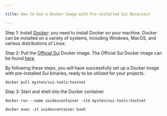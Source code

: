 ```yaml
---

title: How to Use a Docker Image with Pre-installed Sui Binaries?

---
```




Step 1: Install [Docker](https://docs.docker.com/get-docker/):  you need to install Docker on your machine. Docker can be installed on a variety of systems, including Windows, MacOS, and various distributions of Linux.

Step 2: Pull the [Official Sui](https://hub.docker.com/r/mysten/sui-tools/tags) Docker image. The Official Sui Docker image can be found [here](https://hub.docker.com/r/mysten/sui-tools/tags).

By following these steps, you will have successfully set up a Docker image with pre-installed Sui binaries, ready to be utilized for your projects.

```
docker pull mysten/sui-tools:testnet
```

Step 3: Start and shell into the Docker container
```
docker run --name suidevcontainer -itd mysten/sui-tools:testnet

docker exec -it suidevcontainer bash
```